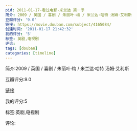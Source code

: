 ```yaml
---
pid: 2011-01-17-看过电影-米兰达 第一季
简介: 2009 / 英国 / 喜剧 / 朱丽叶·梅 / 米兰达·哈特 汤姆·艾利斯
豆瓣评分: '9.0'
链接: https://movie.douban.com/subject/4165084/
创建时间: '2011-01-17 21:42:32'
我的评分: '5'
标签: 英剧,电视剧
评论:
tags: [douban]
categories: [timeline]
---
```

简介:2009 / 英国 / 喜剧 / 朱丽叶·梅 / 米兰达·哈特 汤姆·艾利斯

豆瓣评分:9.0

[链接](https://movie.douban.com/subject/4165084/)

我的评分:5

标签:英剧,电视剧

评论:

